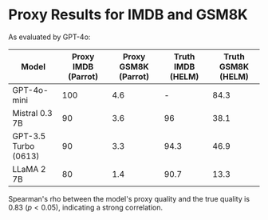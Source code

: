 # Proxy Results for IMDB and GSM8K

As evaluated by GPT-4o:

| Model       | Proxy IMDB (Parrot) | Proxy GSM8K (Parrot) | Truth IMDB (HELM) | Truth GSM8K (HELM) |
|-------------|------| ---- |-----------|-------------|
| GPT-4o-mini | 100  | 4.6  | -         | 84.3        |
| Mistral 0.3 7B | 90 | 3.6 | 96        | 38.1        |
| GPT-3.5 Turbo (0613) | 90 | 3.3 | 94.3      | 46.9        |
| LLaMA 2 7B | 80 | 1.4 | 90.7      | 13.3        |

Spearman's rho between the model's proxy quality and the true quality is 0.83 ($p < 0.05$), indicating a strong correlation.
